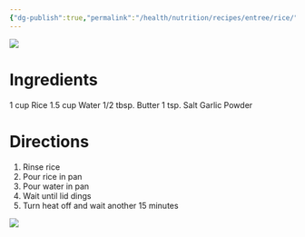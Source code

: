 ```yaml
---
{"dg-publish":true,"permalink":"/health/nutrition/recipes/entree/rice/","tags":["cookmate"],"created":"","updated":""}
---
```



![](https://d3u8pti8i6gm88.cloudfront.net/medias/img/recipes/44450_Rice_JNgRRIA.jpg)

# Ingredients

1 cup Rice
1.5 cup Water
1/2 tbsp. Butter
1 tsp. Salt
Garlic Powder

# Directions

1. Rinse rice
2. Pour rice in pan
3. Pour water in pan
4. Wait until lid dings
5. Turn heat off and wait another 15 minutes

![](https://www.youtube.com/watch?v=v2DdZyvWtJc)